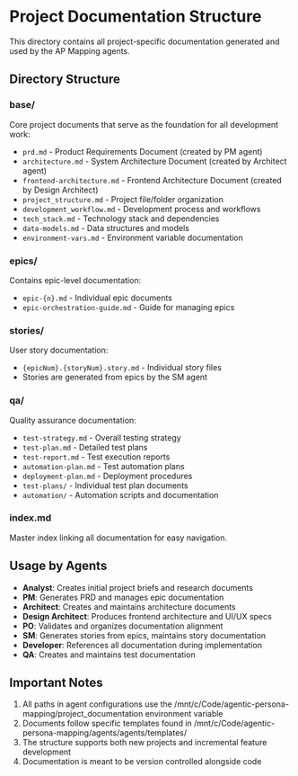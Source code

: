 # Project Documentation Structure

This directory contains all project-specific documentation generated and used by the AP Mapping agents.

## Directory Structure

### base/
Core project documents that serve as the foundation for all development work:
- `prd.md` - Product Requirements Document (created by PM agent)
- `architecture.md` - System Architecture Document (created by Architect agent)
- `frontend-architecture.md` - Frontend Architecture Document (created by Design Architect)
- `project_structure.md` - Project file/folder organization
- `development_workflow.md` - Development process and workflows
- `tech_stack.md` - Technology stack and dependencies
- `data-models.md` - Data structures and models
- `environment-vars.md` - Environment variable documentation

### epics/
Contains epic-level documentation:
- `epic-{n}.md` - Individual epic documents
- `epic-orchestration-guide.md` - Guide for managing epics

### stories/
User story documentation:
- `{epicNum}.{storyNum}.story.md` - Individual story files
- Stories are generated from epics by the SM agent

### qa/
Quality assurance documentation:
- `test-strategy.md` - Overall testing strategy
- `test-plan.md` - Detailed test plans
- `test-report.md` - Test execution reports
- `automation-plan.md` - Test automation plans
- `deployment-plan.md` - Deployment procedures
- `test-plans/` - Individual test plan documents
- `automation/` - Automation scripts and documentation

### index.md
Master index linking all documentation for easy navigation.

## Usage by Agents

- **Analyst**: Creates initial project briefs and research documents
- **PM**: Generates PRD and manages epic documentation
- **Architect**: Creates and maintains architecture documents
- **Design Architect**: Produces frontend architecture and UI/UX specs
- **PO**: Validates and organizes documentation alignment
- **SM**: Generates stories from epics, maintains story documentation
- **Developer**: References all documentation during implementation
- **QA**: Creates and maintains test documentation

## Important Notes

1. All paths in agent configurations use the /mnt/c/Code/agentic-persona-mapping/project_documentation environment variable
2. Documents follow specific templates found in /mnt/c/Code/agentic-persona-mapping/agents/agents/templates/
3. The structure supports both new projects and incremental feature development
4. Documentation is meant to be version controlled alongside code